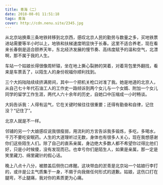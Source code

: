 ```yaml
---
title: 青海（二）
date: 2018-08-01 11:51:18
tags: 青海
cover: http://cdn.nenu.site/2345.jpg
---
```


从北京站换乘三条地铁转移到北京西，感叹北京人民的勤劳与数量之多，买地铁票进站需要等半小时以上，地铁和扶梯速度明显快于长春。这里不适合养老，现在看来长春倒是适合颐养天年，东北经济发展的慢节奏、高纬度赋予的温和空气，北漂啊，那不属于我的人生。

车站一个姑娘长得很像周轩辕，坐在地上撕心裂肺的哭着，对着背包里外翻找，看来是车票丢了，以陌生人的身份祝福你顺利找到。

三个大妈陆陆续续挤满房间，其中一个把机关枪口对准了我。她是地道的北京人，从自己七十年代石油工人的工作史一路倾诉到两个女儿与一个女婿、附加一个女儿同学的留学工作生涯，两代人六十余年的历史，自她口中压缩成一小时畅谈。

大妈告诉我：人得有运气，它在关键时候往往很重要；还得有勤奋和自律，记住没？“记住了”。

北京人就是不一样。

邻铺的另一个大娘感叹说我很瘦弱，用流利的方言告诉我多锻炼，多吃，多喝水，千万不要吃安眠药。人生的大道理听过无数，身体也有很多人关心，现在我想感谢你们这些陌生人们。除了自己的直系亲属，身边绝大多数人都不希望你过得比他们好，只是小时候傻，没有发现而已。也幸亏你们是陌生人，如果是亲属，那一定是笑里藏刀、绵里藏针的假心话。

晚上八点十八分，被膝盖后侧伤口疼醒。这块带血的淤青是北京站一个姑娘行李打的，或许是公主气质集于一身，不屑于向我做任何形式的道歉。姑娘，这伤口打在腿弯，不止腿痛，我对你的素质更为心痛。